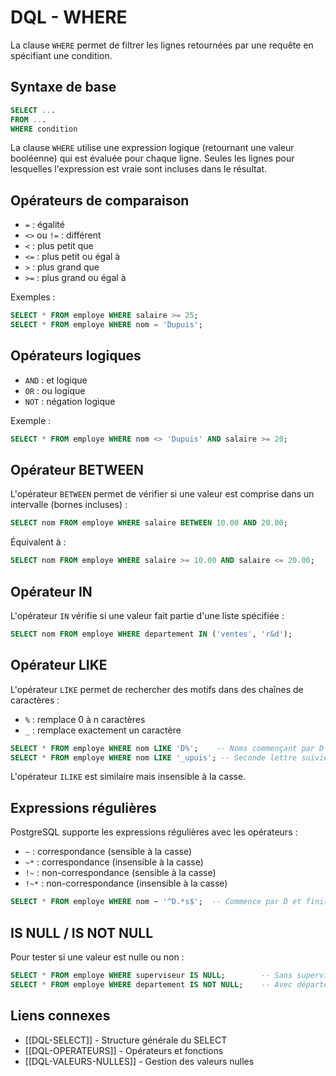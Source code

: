 # DQL - WHERE

La clause `WHERE` permet de filtrer les lignes retournées par une requête en spécifiant une condition.

## Syntaxe de base

```sql
SELECT ...
FROM ...
WHERE condition
```

La clause `WHERE` utilise une expression logique (retournant une valeur booléenne) qui est évaluée pour chaque ligne. Seules les lignes pour lesquelles l'expression est vraie sont incluses dans le résultat.

## Opérateurs de comparaison

- `=` : égalité
- `<>` ou `!=` : différent
- `<` : plus petit que
- `<=` : plus petit ou égal à
- `>` : plus grand que
- `>=` : plus grand ou égal à

Exemples :
```sql
SELECT * FROM employe WHERE salaire >= 25;
SELECT * FROM employe WHERE nom = 'Dupuis';
```

## Opérateurs logiques

- `AND` : et logique
- `OR` : ou logique
- `NOT` : négation logique

Exemple :
```sql
SELECT * FROM employe WHERE nom <> 'Dupuis' AND salaire >= 20;
```

## Opérateur BETWEEN

L'opérateur `BETWEEN` permet de vérifier si une valeur est comprise dans un intervalle (bornes incluses) :

```sql
SELECT nom FROM employe WHERE salaire BETWEEN 10.00 AND 20.00;
```

Équivalent à :
```sql
SELECT nom FROM employe WHERE salaire >= 10.00 AND salaire <= 20.00;
```

## Opérateur IN

L'opérateur `IN` vérifie si une valeur fait partie d'une liste spécifiée :

```sql
SELECT nom FROM employe WHERE departement IN ('ventes', 'r&d');
```

## Opérateur LIKE

L'opérateur `LIKE` permet de rechercher des motifs dans des chaînes de caractères :

- `%` : remplace 0 à n caractères
- `_` : remplace exactement un caractère

```sql
SELECT * FROM employe WHERE nom LIKE 'D%';    -- Noms commençant par D
SELECT * FROM employe WHERE nom LIKE '_upuis'; -- Seconde lettre suivie de 'upuis'
```

L'opérateur `ILIKE` est similaire mais insensible à la casse.

## Expressions régulières

PostgreSQL supporte les expressions régulières avec les opérateurs :
- `~` : correspondance (sensible à la casse)
- `~*` : correspondance (insensible à la casse)
- `!~` : non-correspondance (sensible à la casse)
- `!~*` : non-correspondance (insensible à la casse)

```sql
SELECT * FROM employe WHERE nom ~ '^D.*s$';  -- Commence par D et finit par s
```

## IS NULL / IS NOT NULL

Pour tester si une valeur est nulle ou non :

```sql
SELECT * FROM employe WHERE superviseur IS NULL;        -- Sans superviseur
SELECT * FROM employe WHERE departement IS NOT NULL;    -- Avec département
```

## Liens connexes
- [[DQL-SELECT]] - Structure générale du SELECT
- [[DQL-OPERATEURS]] - Opérateurs et fonctions
- [[DQL-VALEURS-NULLES]] - Gestion des valeurs nulles